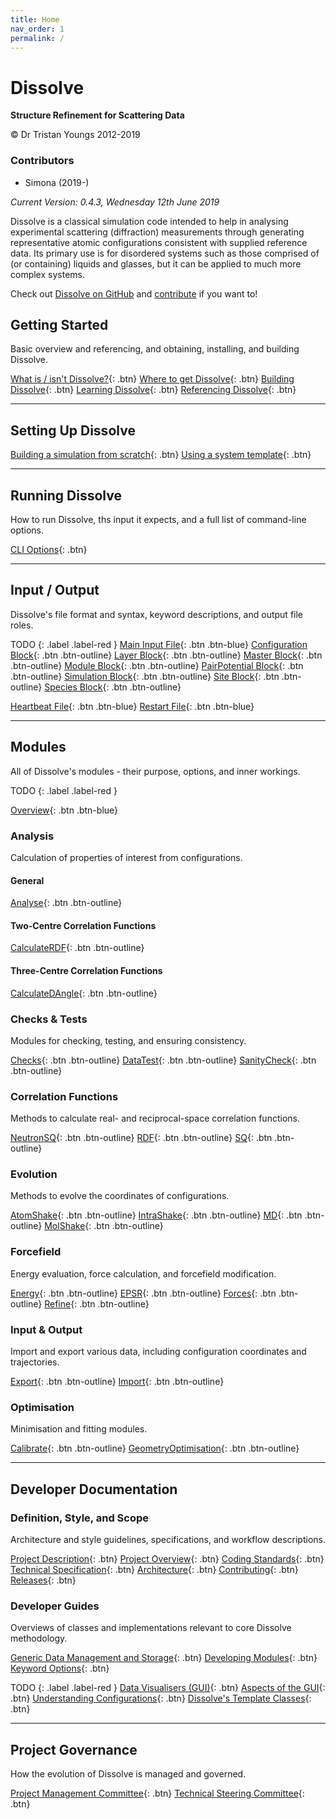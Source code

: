 ```yaml
---
title: Home
nav_order: 1
permalink: /
---
```

# Dissolve

**Structure Refinement for Scattering Data**

&copy; Dr Tristan Youngs 2012-2019

### Contributors
- Simona (2019-)

_Current Version: 0.4.3, Wednesday 12th June 2019_

Dissolve is a classical simulation code intended to help in analysing experimental scattering (diffraction) measurements through generating representative atomic configurations consistent with supplied reference data. Its primary use is for disordered systems such as those comprised of (or containing) liquids and glasses, but it can be applied to much more complex systems.

Check out [Dissolve on GitHub](https://www.github.com/trisyoungs/dissolve) and [contribute](developers/contributing.md) if you want to!

## Getting Started

Basic overview and referencing, and obtaining, installing, and building Dissolve.

[What is / isn't Dissolve?](start/overview.md){: .btn}
[Where to get Dissolve](start/get.md){: .btn}
[Building Dissolve](start/build.md){: .btn}
[Learning Dissolve](start/learn.md){: .btn}
[Referencing Dissolve](start/referencing.md){: .btn}

* * *
## Setting Up Dissolve

[Building a simulation from scratch](setup/scratch.md){: .btn}
[Using a system template](setup/templates.md){: .btn}

* * *
## Running Dissolve

How to run Dissolve, ths input it expects, and a full list of command-line options.

[CLI Options](run/cli.md){: .btn}

* * *
## Input / Output

Dissolve's file format and syntax, keyword descriptions, and output file roles.

TODO
{: .label .label-red }
[Main Input File](io/input/index.md){: .btn .btn-blue}
[Configuration Block](io/input/configuration.md){: .btn .btn-outline}
[Layer Block](io/input/layer.md){: .btn .btn-outline}
[Master Block](io/input/master.md){: .btn .btn-outline}
[Module Block](io/input/module.md){: .btn .btn-outline}
[PairPotential Block](io/input/pairpotential.md){: .btn .btn-outline}
[Simulation Block](io/input/simulation.md){: .btn .btn-outline}
[Site Block](io/input/site.md){: .btn .btn-outline}
[Species Block](io/input/species.md){: .btn .btn-outline}

[Heartbeat File](io/heartbeat.md){: .btn .btn-blue}
[Restart File](io/restart.md){: .btn .btn-blue}

* * *
## Modules

All of Dissolve's modules - their purpose, options, and inner workings.

TODO
{: .label .label-red }

[Overview](modules/index/index.md){: .btn .btn-blue}

### Analysis
Calculation of properties of interest from configurations.

#### General
[Analyse](modules/analyse/index.md){: .btn .btn-outline}

#### Two-Centre Correlation Functions
[CalculateRDF](modules/calculaterdf/index.md){: .btn .btn-outline}

#### Three-Centre Correlation Functions
[CalculateDAngle](modules/calculatedangle/index.md){: .btn .btn-outline}

### Checks & Tests
Modules for checking, testing, and ensuring consistency.

[Checks](modules/checks/index.md){: .btn .btn-outline}
[DataTest](modules/datatest/index.md){: .btn .btn-outline}
[SanityCheck](modules/sanitycheck/index.md){: .btn .btn-outline}

### Correlation Functions
Methods to calculate real- and reciprocal-space correlation functions.

[NeutronSQ](modules/neutronsq/index.md){: .btn .btn-outline}
[RDF](modules/rdf/index.md){: .btn .btn-outline}
[SQ](modules/sq/index.md){: .btn .btn-outline}

### Evolution
Methods to evolve the coordinates of configurations.

[AtomShake](modules/atomshake/index.md){: .btn .btn-outline}
[IntraShake](modules/intrashake/index.md){: .btn .btn-outline}
[MD](modules/md/index.md){: .btn .btn-outline}
[MolShake](modules/molshake/index.md){: .btn .btn-outline}

### Forcefield
Energy evaluation, force calculation, and forcefield modification.

[Energy](modules/energy/index.md){: .btn .btn-outline}
[EPSR](modules/EPSR.md){: .btn .btn-outline}
[Forces](modules/forces/index.md){: .btn .btn-outline}
[Refine](modules/refine/index.md){: .btn .btn-outline}

### Input & Output
Import and export various data, including configuration coordinates and trajectories.

[Export](modules/export/index.md){: .btn .btn-outline}
[Import](modules/import/index.md){: .btn .btn-outline}

### Optimisation
Minimisation and fitting modules.

[Calibrate](modules/calibrate/index.md){: .btn .btn-outline}
[GeometryOptimisation](modules/geometryoptimisation/index.md){: .btn .btn-outline}

* * *
## Developer Documentation

### Definition, Style, and Scope
Architecture and style guidelines, specifications, and workflow descriptions.

[Project Description](developers/description.md){: .btn}
[Project Overview](developers/overview.md){: .btn}
[Coding Standards](developers/standards.md){: .btn}
[Technical Specification](developers/techspec.md){: .btn}
[Architecture](developers/architecture.md){: .btn}
[Contributing](developers/contributing.md){: .btn}
[Releases](developers/releases.md){: .btn}


### Developer Guides

Overviews of classes and implementations relevant to core Dissolve methodology.

[Generic Data Management and Storage](developers/overviews/datamanagement.md){: .btn}
[Developing Modules](developers/overviews/modules.md){: .btn}
[Keyword Options](developers/overviews/keywordoptions.md){: .btn}

TODO
{: .label .label-red }
[Data Visualisers (GUI)](developers/overviews/dataviewers.md){: .btn}
[Aspects of the GUI](developers/overviews/gui.md){: .btn}
[Understanding Configurations](developers/overviews/configurations.md){: .btn}
[Dissolve's Template Classes](developers/overviews/templates.md){: .btn}

* * *
## Project Governance

How the evolution of Dissolve is managed and governed.

[Project Management Committee](governance/project.md){: .btn}
[Technical Steering Committee](governance/technical.md){: .btn}
